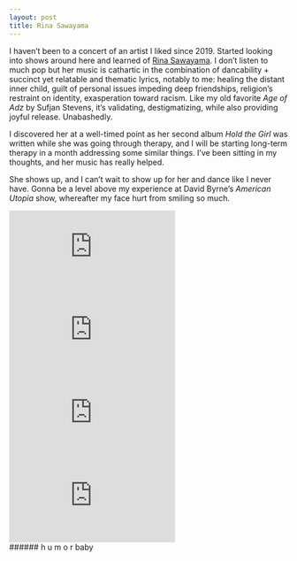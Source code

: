 ```yaml
---
layout: post
title: Rina Sawayama
---
```


I haven’t been to a concert of an artist I liked since 2019. Started looking into shows around here and learned of [Rina Sawayama](https://rinasawayama.bandcamp.com/music). I don’t listen to much pop but her music is cathartic in the combination of dancability + succinct yet relatable and thematic lyrics, notably to me: healing the distant inner child, guilt of personal issues impeding deep friendships, religion’s restraint on identity, exasperation toward racism. Like my old favorite *Age of Adz* by Sufjan Stevens, it’s validating, destigmatizing, while also providing joyful release. Unabashedly. 

I discovered her at a well-timed point as her second album *Hold the Girl* was written while she was going through therapy, and I will be starting long-term therapy in a month addressing some similar things. I’ve been sitting in my thoughts, and her music has really helped.

She shows up, and I can’t wait to show up for her and dance like I never have. Gonna be a level above my experience at David Byrne’s *American Utopia* show, whereafter my face hurt from smiling so much.

<div class="responsive_iframe">
    <iframe src="https://www.youtube.com/embed/Zdr1AsgBFCU" title="YouTube video player" frameborder="0" allow="accelerometer; autoplay; clipboard-write; encrypted-media; gyroscope; picture-in-picture; web-share" allowfullscreen></iframe>
</div>

<div class="responsive_iframe">
    <iframe src="https://www.youtube.com/embed/OLXtc2OSrLQ" title="YouTube video player" frameborder="0" allow="accelerometer; autoplay; clipboard-write; encrypted-media; gyroscope; picture-in-picture; web-share" allowfullscreen></iframe>
</div>

<div class="responsive_iframe">
    <iframe src="https://www.youtube.com/embed/RL5BipQ7Yao" title="YouTube video player" frameborder="0" allow="accelerometer; autoplay; clipboard-write; encrypted-media; gyroscope; picture-in-picture; web-share" allowfullscreen></iframe>
</div>

<div class="responsive_iframe"> 
    <iframe src="https://www.youtube.com/embed/XojM2D3F-Dc" title="YouTube video player" frameborder="0" allow="accelerometer; autoplay; clipboard-write; encrypted-media; gyroscope; picture-in-picture; web-share" allowfullscreen></iframe>
</div>
###### h u m o r  baby